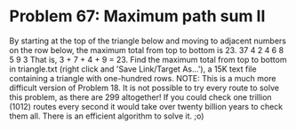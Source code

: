 # Problem 67: Maximum path sum II
By starting at the top of the triangle below and moving to adjacent
numbers on the row below, the maximum total from top to bottom is 23. 37
4 2 4 6 8 5 9 3 That is, 3 + 7 + 4 + 9 = 23. Find the maximum total from
top to bottom in triangle.txt (right click and 'Save Link/Target
As...'), a 15K text file containing a triangle with one-hundred rows.
NOTE: This is a much more difficult version of Problem 18. It is not
possible to try every route to solve this problem, as there are 299
altogether! If you could check one trillion (1012) routes every second
it would take over twenty billion years to check them all. There is an
efficient algorithm to solve it. ;o)
